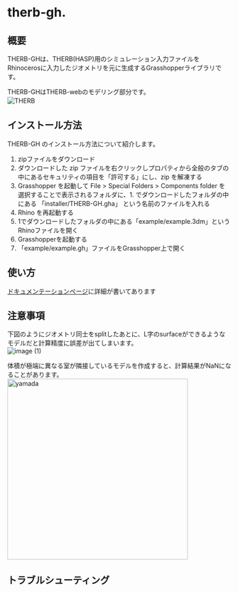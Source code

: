 # therb-gh.  

## 概要  
THERB-GHは、THERB(HASP)用のシミュレーション入力ファイルをRhinocerosに入力したジオメトリを元に生成するGrasshopperライブラリです。  

THERB-GHはTHERB-webのモデリング部分です。  
![THERB](https://user-images.githubusercontent.com/90674244/142145820-0d25d627-ebec-4a77-b8c4-75bc51a68175.png)　　

## インストール方法

THERB-GH のインストール方法について紹介します。

1. zipファイルをダウンロード
1. ダウンロードした zip ファイルを右クリックしプロパティから全般のタブの中にあるセキュリティの項目を「許可する」にし、zip を解凍する
1. Grasshopper を起動して File > Special Folders > Components folder を選択することで表示されるフォルダに、1. でダウンロードしたフォルダの中にある 「installer/THERB-GH.gha」 という名前のファイルを入れる
1. Rhino を再起動する  
1. 1でダウンロードしたフォルダの中にある「example/example.3dm」というRhinoファイルを開く  
1. Grasshopperを起動する  
1. 「example/example.gh」ファイルをGrasshopper上で開く  

## 使い方  
[ドキュメンテーションページ](https://katsuya0719.github.io/therb-gh/)に詳細が書いてあります  

## 注意事項  
下図のようにジオメトリ同士をsplitしたあとに、L字のsurfaceができるようなモデルだと計算精度に誤差が出てしまいます。   
![image (1)](https://user-images.githubusercontent.com/10389953/177903263-cafc0a06-d641-4223-ace6-25af821f42c5.png)  

体積が極端に異なる室が隣接しているモデルを作成すると、計算結果がNaNになることがあります。    
<img width="406" alt="yamada" src="https://user-images.githubusercontent.com/10389953/183828981-c4cff113-e276-4d21-80a2-d042a62a07cb.png">

## トラブルシューティング  



